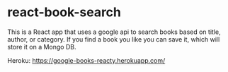 # react-book-search

This is a React app that uses a google api to search books based on title, author, or category. If you find a book you like you can save it, which will store it on a Mongo DB. 

Heroku: https://google-books-reacty.herokuapp.com/